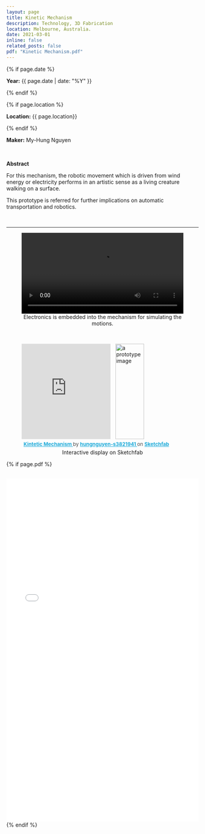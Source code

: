 ```yaml
---
layout: page
title: Kinetic Mechanism
description: Technology, 3D Fabrication
location: Melbourne, Australia.
date: 2021-03-01
inline: false
related_posts: false
pdf: "Kinetic Mechanism.pdf"
---
```



{% if page.date %}
<p><b>Year:</b> {{ page.date | date: "%Y" }}</p>
{% endif %}



{% if page.location %}
<p><b>Location:</b> {{ page.location}}</p>
{% endif %}

<p><b>Maker:</b> My-Hung Nguyen</p>
<br>
<p><b>Abstract</b></p>
<p>For this mechanism, the robotic movement which is driven from wind energy or electricity performs in an artistic sense as a living creature walking on a surface.</p>
<p>This prototype is referred for further implications on automatic transportation and robotics.</p>

<br>
<hr>

<figure>
  <video width="100%" height=auto controls>
    <source src="/assets/video/3D_0609_2032.mp4" type="video/mp4">
    <source src="movie.ogg" type="video/ogg">
    Your browser does not support the video tag.
  </video>
  <figcaption style="text-align: center;">Electronics is embedded into the mechanism for simulating the motions.</figcaption>
</figure>
<br>
<figure>
  <div class="sketchfab-embed-wrapper"> 
    <iframe title="Kintetic Mechanism" frameborder="0" allowfullscreen mozallowfullscreen="true" webkitallowfullscreen="true" allow="autoplay; fullscreen; xr-spatial-tracking" xr-spatial-tracking execution-while-out-of-viewport execution-while-not-rendered web-share width="55%" height="250" src="https://sketchfab.com/models/96821adc985243ce9377a13492c7fd59/embed"> </iframe> 
    <img align="right" src="/assets/img/rendering_2021-may-27_05-34-56am-000_customizedview11288881651_png.png" alt="a prototype image" width="42%" height=250>
    <p style="font-size: 13px; font-weight: normal; margin: 5px; color: #4A4A4A;"> <a href="https://sketchfab.com/3d-models/kintetic-mechanism-96821adc985243ce9377a13492c7fd59?utm_medium=embed&utm_campaign=share-popup&utm_content=96821adc985243ce9377a13492c7fd59" target="_blank" rel="nofollow" style="font-weight: bold; color: #1CAAD9;"> Kintetic Mechanism </a> by <a href="https://sketchfab.com/hungnguyen-mh?utm_medium=embed&utm_campaign=share-popup&utm_content=96821adc985243ce9377a13492c7fd59" target="_blank" rel="nofollow" style="font-weight: bold; color: #1CAAD9;"> hungnguyen-s3821941 </a> on <a href="https://sketchfab.com?utm_medium=embed&utm_campaign=share-popup&utm_content=96821adc985243ce9377a13492c7fd59" target="_blank" rel="nofollow" style="font-weight: bold; color: #1CAAD9;">Sketchfab</a></p>
  </div>
  <figcaption style="text-align: center;">Interactive display on Sketchfab</figcaption>
</figure>


{% if page.pdf %}
<h2><a href="{{ page.pdf | prepend: 'assets/pdf/' | relative_url}}" target="_blank" rel="noopener noreferrer" class="float-right"><i class="fas fa-file-pdf"></i></a></h2>
<iframe src="/assets/pdf/{{page.pdf}}#view=fitH" width="100%" height="900" frameborder="no" border="0" marginwidth="0" marginheight="0"></iframe>
{% endif %}

